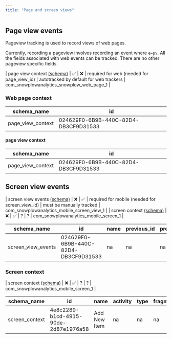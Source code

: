 ```yaml
---
title: "Page and screen views"
---
```


## Page view events

Pageview tracking is used to record views of web pages.

Currently, recording a pageview involves recording an event where `e=pv`. All the fields associated with web events can be tracked. There are no other pageview specific fields.


| page view context [(schema)](https://github.com/snowplow/iglu-central/tree/master/schemas/com.snowplowanalytics.snowplow/web_page/jsonschema) | ✅ | ❌ | required for web (needed for page_view_id) | autotracked by default for web trackers | com_snowplowanalytics_snowplow_web_page_1 |

### Web page context

| schema_name       | id  | 
|-------------------|-----|
| page_view_context | 024629F0-6B9B-440C-82D4-DB3CF9D31533  | 

#### page view context

| schema_name       | id  | 
|-------------------|-----|
| page_view_context | 024629F0-6B9B-440C-82D4-DB3CF9D31533  | 

## Screen view events

| screen view events [(schema)](https://github.com/snowplow/iglu-central/tree/master/schemas/com.snowplowanalytics.snowplow/screen_view/jsonschema) | ❌ | ✅ | required for mobile (needed for screen_view_id) | must be manually tracked | com_snowplowanalytics_mobile_screen_view_1 |
| screen context [(schema)](https://github.com/snowplow/iglu-central/blob/master/schemas/com.snowplowanalytics.snowplow/browser_context/jsonschema) | ❌ | ✅ | ? | ? | com_snowplowanalytics_mobile_screen_1 |

| schema_name        | id                                   | name | previous_id | previous_name | previous_type | transition_type | type  |
|--------------------|--------------------------------------|------|-------------|---------------|---------------|-----------------|-------|
| screen_view_events | 024629F0-6B9B-440C-82D4-DB3CF9D31533 | na   | na          | na            | na            | na              | na    |


### Screen context

| screen context [(schema)](https://github.com/snowplow/iglu-central/blob/master/schemas/com.snowplowanalytics.snowplow/browser_context/jsonschema) | ❌ | ✅ | ? | ? | com_snowplowanalytics_mobile_screen_1 |


| schema_name    | id                                   | name         | activity | type | fragment | top_view_controller | view_controller  |
|----------------|--------------------------------------|--------------|----------|------|----------|---------------------|------------------|
| screen_context | 4e8c2289-b1cd-4915-90de-2d87e1976a58 | Add New Item | na       | na   | na       | na                  | na               |

